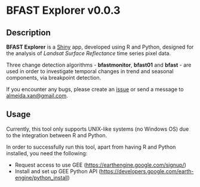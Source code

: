 # BFAST Explorer v0.0.3

## Description

**BFAST Explorer** is a [Shiny](https://shiny.rstudio.com/) app, developed using R and Python, designed for the analysis of *Landsat Surface Reflectance* time series pixel data.

Three change detection algorithms - **bfastmonitor**, **bfast01** and **bfast** - are used in order to investigate temporal changes in trend and seasonal components, via breakpoint detection.

If you encounter any bugs, please create an [issue](https://github.com/almeidaxan/bfast-explorer/issues) or send a message to almeida.xan@gmail.com.

## Usage

Currently, this tool only supports UNIX-like systems (no Windows OS) due to the integration between R and Python.

In order to successfully run this tool, apart from having R and Python installed, you need the following:

* Request access to use GEE (https://earthengine.google.com/signup/)
* Install and set up GEE Python API (https://developers.google.com/earth-engine/python_install)
